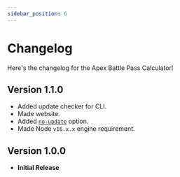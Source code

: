 ```yaml
---
sidebar_position: 6
---
```


# Changelog

Here's the changelog for the Apex Battle Pass Calculator!

## Version 1.1.0

- Added update checker for CLI.
- Made website.
- Added [`no-update`](/docs/api/options#no-update) option.
- Made Node `v16.x.x` engine requirement.

## Version 1.0.0

- **Initial Release**
